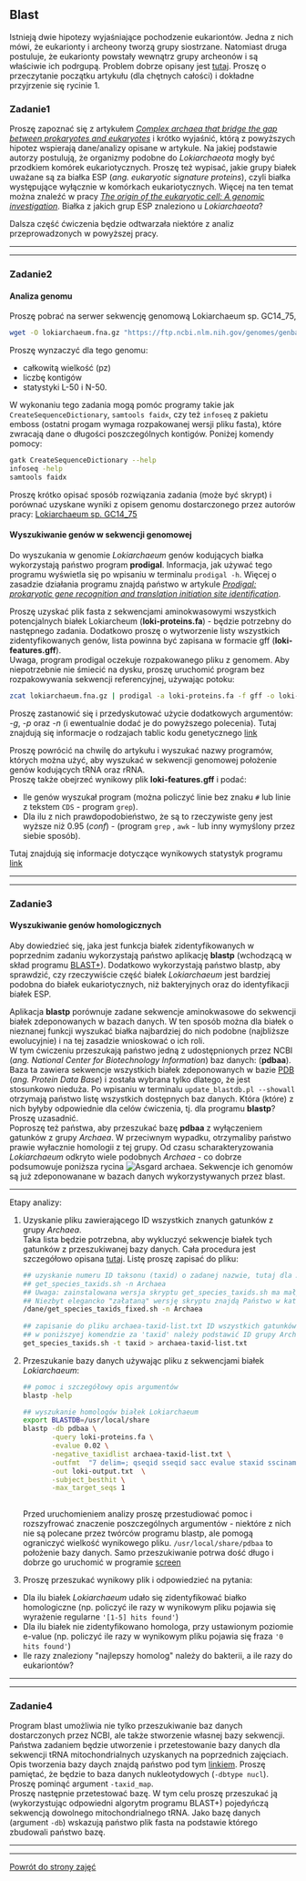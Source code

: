 ## Blast  

Istnieją dwie hipotezy wyjaśniające pochodzenie eukariontów. Jedna z nich mówi, że eukarionty i archeony tworzą grupy siostrzane. Natomiast druga postuluje, że eukarionty powstały wewnątrz grupy archeonów i są właściwie ich podrgupą. Problem dobrze opisany jest [tutaj](https://rdcu.be/d5feQ). Proszę o przeczytanie początku artykułu (dla chętnych całości) i dokładne przyjrzenie się rycinie 1.  
  
### Zadanie1  
Proszę zapoznać się z artykułem
 [*Complex archaea that bridge the gap between prokaryotes and eukaryotes*](https://www.ncbi.nlm.nih.gov/pmc/articles/PMC4444528/) 
 i krótko wyjaśnić, którą z powyższych hipotez wspierają dane/analizy opisane w artykule. Na jakiej podstawie autorzy postulują, że organizmy podobne do *Lokiarchaeota* mogły być przodkiem komórek eukariotycznych. Proszę też wypisać, jakie grupy białek uważane są za białka ESP (*ang. eukaryotic signature proteins*), czyli białka 
występujące wyłącznie w komórkach eukariotycznych. Więcej na ten temat można znaleźć w pracy
 [*The origin of the eukaryotic cell: A genomic investigation*](https://www.ncbi.nlm.nih.gov/pmc/articles/PMC122206/). Białka z jakich grup ESP znaleziono u *Lokiarchaeota*?    

 Dalsza część ćwiczenia będzie odtwarzała niektóre z analiz przeprowadzonych w powyższej pracy.    
     
***
***

### Zadanie2  
#### Analiza genomu  

Proszę pobrać na serwer sekwencję genomową Lokiarchaeum sp. GC14_75,   
```bash
wget -O lokiarchaeum.fna.gz "https://ftp.ncbi.nlm.nih.gov/genomes/genbank/archaea/Candidatus_Lokiarchaeum_sp._GC14_75/latest_assembly_versions/GCA_000986845.1_ASM98684v1/GCA_000986845.1_ASM98684v1_genomic.fna.gz"
```
Proszę wynzaczyć dla tego genomu:
* całkowitą wielkość (pz)  
* liczbę kontigów 
* statystyki L-50 i N-50. 

W wykonaniu tego zadania mogą pomóc programy takie jak `CreateSequenceDictionary`, `samtools faidx`, czy też `infoseq` z pakietu emboss (ostatni progam wymaga rozpakowanej wersji pliku fasta), które zwracają dane o długości poszczególnych kontigów. Poniżej komendy pomocy:  

```bash
gatk CreateSequenceDictionary --help 
infoseq -help 
samtools faidx
```
Proszę krótko opisać sposób rozwiązania zadania (może być skrypt) i porównać uzyskane wyniki z  opisem genomu dostarczonego przez autorów pracy: [Lokiarchaeum sp. GC14_75](https://ftp.ncbi.nlm.nih.gov/genomes/genbank/archaea/Candidatus_Lokiarchaeum_sp._GC14_75/latest_assembly_versions/GCA_000986845.1_ASM98684v1/GCA_000986845.1_ASM98684v1_assembly_stats.txt)   

#### Wyszukiwanie genów w sekwencji genomowej
Do wyszukania w genomie *Lokiarchaeum* genów kodujących białka wykorzystają państwo program **prodigal**. Informacja, jak używać tego programu wyświetla się po wpisaniu w terminalu `prodigal -h`. 
 Więcej o zasadzie działania programu znajdą państwo w artykule [*Prodigal: prokaryotic gene recognition and translation initiation site identification*](https://www.ncbi.nlm.nih.gov/pmc/articles/PMC2848648/).
    
 Proszę uzyskać plik fasta z sekwencjami aminokwasowymi wszystkich potencjalnych białek
  Lokiarcheum (**loki-proteins.fa**) - będzie potrzebny do następnego zadania.
 Dodatkowo proszę o wytworzenie listy wszystkich zidentyfikowanych genów, lista powinna być zapisana w formacie gff (**loki-features.gff**).   
 Uwaga, program prodigal oczekuje rozpakowanego pliku z genomem. Aby niepotrzebnie nie śmiecić na dysku, proszę uruchomić
  program bez rozpakowywania sekwencji referencyjnej, używając potoku:  
 ```bash
zcat lokiarchaeum.fna.gz | prodigal -a loki-proteins.fa -f gff -o loki-features.gff
```  
Proszę zastanowić się i przedyskutować użycie dodatkowych argumentów: *-g*, *-p* oraz *-n* (i ewentualnie dodać je do powyższego polecenia).
 Tutaj znajdują się  informacje o rodzajach tablic kodu genetycznego [link](https://www.ncbi.nlm.nih.gov/Taxonomy/Utils/wprintgc.cgi)   
 
 Proszę powrócić na chwilę do artykułu i wyszukać nazwy programów, których można użyć, aby wyszukać w sekwencji genomowej położenie genów
  kodujących tRNA oraz rRNA.   
  Proszę także obejrzeć wynikowy plik **loki-features.gff** i podać:  
  * Ile genów wyszukał program (można policzyć linie bez znaku `#` lub linie z tekstem `CDS` - program `grep`). 
  * Dla ilu z nich prawdopodobieństwo, że są to rzeczywiste geny jest wyższe niż 0.95 (*conf*) - 
  (program `grep` , `awk` - lub inny wymyślony przez siebie sposób).   
  
  Tutaj znajdują się informacje dotyczące
   wynikowych statystyk programu [link](https://github.com/hyattpd/prodigal/wiki/understanding-the-prodigal-output)  
 
 ***
 ***
  
 ### Zadanie3
 #### Wyszukiwanie genów homologicznych  
 Aby dowiedzieć się, jaka jest funkcja białek zidentyfikowanych w poprzednim zadaniu wykorzystają państwo aplikację **blastp** 
 (wchodzącą w skład programu [BLAST+](https://bmcbioinformatics.biomedcentral.com/articles/10.1186/1471-2105-10-421)). Dodatkowo
 wykorzystają państwo blastp, aby sprawdzić, czy rzeczywiście część białek *Lokiarchaeum* jest 
 bardziej podobna do białek eukariotycznych, niż bakteryjnych oraz do identyfikacji białek ESP.   
  
 Aplikacja **blastp** porównuje zadane sekwencje aminokwasowe do sekwencji białek zdeponowanych w bazach danych. W ten sposób można dla 
 białek o nieznanej funkcji wyszukać białka najbardziej do nich podobne (najbliższe ewolucyjnie) i na tej zasadzie 
 wnioskować o ich roli.  
 W tym ćwiczeniu przeszukają państwo jedną z udostępnionych przez NCBI 
 (*ang. National Center for Biotechnology Information*) baz danych: (**pdbaa**). Baza ta zawiera sekwencje wszystkich białek 
 zdeponowanych w bazie [PDB](https://www.rcsb.org/) (*ang. Protein Data Base*) i została wybrana tylko dlatego, że jest stosunkowo nieduża.
 Po wpisaniu w terminalu `update_blastdb.pl --showall` otrzymają państwo listę wszystkich dostępnych baz danych.
  Która (które) z nich byłyby odpowiednie dla celów ćwiczenia, tj. dla programu **blastp**? Proszę uzasadnić.   
Poproszę też państwa, aby przeszukać bazę **pdbaa** z wyłączeniem gatunków z grupy *Archaea*. W przeciwnym wypadku, 
otrzymaliby państwo prawie wyłacznie homologii z tej grupy. Od czasu scharakteryzowania *Lokiarchaeum* odkryto wiele podobnych *Archaea* - 
co dobrze podsumowuje poniższa rycina ![](asgard_archaea.png "Asgard archaea"). Sekwencje ich genomów są już zdeponowanane w bazach danych wykorzystywanych przez blast.    
***   
 
 Etapy analizy:  
 1. Uzyskanie pliku zawierającego ID wszystkich znanych gatunków z grupy *Archaea*.   
 Taka lista będzie potrzebna, aby wykluczyć sekwencje białek tych gatunków z przeszukiwanej bazy danych. Cała procedura jest szczegółowo 
 opisana [tutaj](https://www.ncbi.nlm.nih.gov/books/NBK546209/). Listę proszę zapisać do pliku:
    ```bash
    ## uzyskanie numeru ID taksonu (taxid) o zadanej nazwie, tutaj dla Archaea
    ## get_species_taxids.sh -n Archaea
    ## Uwaga: zainstalowana wersja skryptu get_species_taxids.sh ma mały "bug" i nie działa poprawnie.
    ## Niezbyt elegancko "załataną" wersję skryptu znajdą Państwo w katalogu /dane proszę jej użyć:
    /dane/get_species_taxids_fixed.sh -n Archaea
          
    ## zapisanie do pliku archaea-taxid-list.txt ID wszystkich gatunków wchodzących w skład Archaea
    ## w poniższyej komendzie za 'taxid' należy podstawić ID grupy Archaea - ta część działa poprawnie w wersji zainstalowanej 
    get_species_taxids.sh -t taxid > archaea-taxid-list.txt  
    
    ```

 2. Przeszukanie bazy danych używając pliku z sekwencjami białek *Lokiarchaeum*:
     ```bash
    ## pomoc i szczegółowy opis argumentów 
    blastp -help 
    
    ## wyszukanie homologów białek Lokiarchaeum
     export BLASTDB=/usr/local/share
     blastp -db pdbaa \
            -query loki-proteins.fa \
            -evalue 0.02 \
            -negative_taxidlist archaea-taxid-list.txt \
            -outfmt  "7 delim=; qseqid sseqid sacc evalue staxid ssciname scomname sblastname sskingdom stitle" \
            -out loki-output.txt  \
            -subject_besthit \
            -max_target_seqs 1
                    
       ```
    Przed uruchomieniem analizy proszę przestudiować pomoc i rozszyfrować znaczenie poszczególnych argumentów - 
    niektóre z nich nie są polecane przez twórców 
    programu blastp, ale pomogą ograniczyć wielkość wynikowego pliku. `/usr/local/share/pdbaa` to położenie bazy danych. 
    Samo przeszukiwanie potrwa dość długo i dobrze go uruchomić w programie [screen](https://github.com/genomika-2020/genomika/blob/master/README.md#program-screen)
    
3. Proszę przeszukać wynikowy plik i odpowiedzieć na pytania:  
 * Dla ilu białek *Lokiarchaeum* udało się zidentyfikować białko homologiczne
   (np. policzyć ile razy w wynikowym pliku pojawia się wyrażenie regularne `'[1-5] hits found'`)  
 * Dla ilu białek nie zidentyfikowano homologa, przy ustawionym poziomie e-value 
  (np. policzyć ile razy w wynikowym pliku pojawia się fraza `'0 hits found'`)
 * Ile razy znaleziony "najlepszy homolog" należy do bakterii, a ile razy do eukariontów?  
       
  ***
 ***
 ### Zadanie4  
 Program blast umożliwia nie tylko przeszukiwanie baz danych dostarczonych przez NCBI, ale także stworzenie własnej bazy sekwencji. Państwa zadaniem będzie utworzenie i przetestowanie bazy danych dla sekwencji tRNA mitochondrialnych uzyskanych na poprzednich zajęciach.  
  Opis tworzenia bazy daych znajdą państwo pod tym [linkiem](https://www.ncbi.nlm.nih.gov/books/NBK569841/). Proszę pamiętać, że będzie to baza danych nukleotydowych (`-dbtype nucl`). Proszę pominąć argument `-taxid_map`.    
  Proszę następnie przetestować bazę. W tym celu proszę przeszukać ją (wykorzystując odpowiedni algorytm programu BLAST+) pojedyńczą sekwencją dowolnego mitochondrialnego tRNA. Jako bazę danych (argument `-db`) wskazują państwo plik fasta na podstawie którego zbudowali państwo bazę.  
 
 ***
 ***
 [Powrót do strony zajęć](https://github.com/genomika-2020/genomika/blob/master/README.md) 
 
